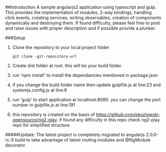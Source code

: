 ##Introduction
A sample angularjs2 application using typescript and gulp. This provides the implementation of modules, 2-way bindings, handling click events, creating services, writing observables, creation of components dynamically and destroying them. If found difficulty, please feel free to post and raise issues with proper description and if possible provide a plunker.

###Setup

1. Clone the repository to your local project folder
    ```
    git clone -git-repository-url
    ```
2. Create dist folder at root. this will be your build folder.

3. run 'npm install' to install the dependancies mentioned in package.json

4. if you change the build folder name then update gulpfile.js at line:23 and systemjs.config.js at line:8

5. run 'gulp' to start application at localhost:8080. you can change the port number in gulpfile.js at line:191

6. this repository is created on the basis of https://github.com/pkozlowski-opensource/ng2-play. if found any difficulty in this repo check ng2-play repo for simplified structure.


#####Update:
The latest project is completely migrated to angularjs 2.0.0-rc-5 build to take advantage of latest routing modules and @NgModule decorator.
